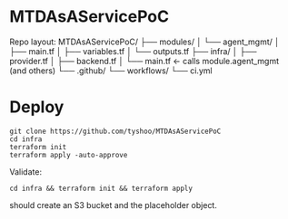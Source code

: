# MTDAsAServicePoC

Repo layout:
MTDAsAServicePoC/
├── modules/
│   └── agent_mgmt/
│       ├── main.tf
│       ├── variables.tf
│       └── outputs.tf
├── infra/
│   ├── provider.tf
│   ├── backend.tf
│   └── main.tf          ← calls module.agent_mgmt (and others)
└── .github/
    └── workflows/
        └── ci.yml
# Deploy
```
git clone https://github.com/tyshoo/MTDAsAServicePoC
cd infra
terraform init
terraform apply -auto-approve
```
Validate: 
```
cd infra && terraform init && terraform apply
```
should create an S3 bucket and the placeholder object.
